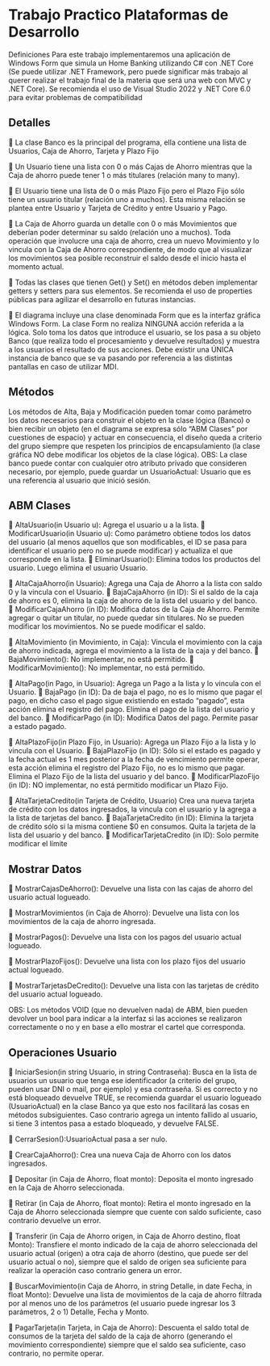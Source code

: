 # Trabajo Practico Plataformas de Desarrollo 

Definiciones
Para este trabajo implementaremos una aplicación de Windows Form que simula un Home
Banking utilizando C# con .NET Core (Se puede utilizar .NET Framework, pero puede significar
más trabajo al querer realizar el trabajo final de la materia que será una web con MVC y .NET
Core). Se recomienda el uso de Visual Studio 2022 y .NET Core 6.0 para evitar problemas de
compatibilidad

## Detalles

 La clase Banco es la principal del programa, ella contiene una lista de Usuarios, Caja de
Ahorro, Tarjeta y Plazo Fijo

 Un Usuario tiene una lista con 0 o más Cajas de Ahorro mientras que la Caja de ahorro
puede tener 1 o más titulares (relación many to many).

 El Usuario tiene una lista de 0 o más Plazo Fijo pero el Plazo Fijo sólo tiene un usuario
titular (relación uno a muchos). Esta misma relación se plantea entre Usuario y Tarjeta
de Crédito y entre Usuario y Pago.

 La Caja de Ahorro guarda un detalle con 0 o más Movimientos que deberían poder
determinar su saldo (relación uno a muchos). Toda operación que involucre una caja
de ahorro, crea un nuevo Movimiento y lo vincula con la Caja de Ahorro
correspondiente, de modo que al visualizar los movimientos sea posible reconstruir el
saldo desde el inicio hasta el momento actual.

 Todas las clases que tienen Get() y Set() en métodos deben implementar getters y
setters para sus elementos. Se recomienda el uso de properties públicas para agilizar
el desarrollo en futuras instancias.

 El diagrama incluye una clase denominada Form que es la interfaz gráfica Windows
Form. La clase Form no realiza NINGUNA acción referida a la lógica. Solo toma los
datos que introduce el usuario, se los pasa a su objeto Banco (que realiza todo el
procesamiento y devuelve resultados) y muestra a los usuarios el resultado de sus
acciones. Debe existir una ÚNICA instancia de banco que se va pasando por referencia
a las distintas pantallas en caso de utilizar MDI.

## Métodos
Los métodos de Alta, Baja y Modificación pueden tomar como parámetro los datos necesarios
para construir el objeto en la clase lógica (Banco) o bien recibir un objeto (en el diagrama se
expresa sólo “ABM Clases” por cuestiones de espacio) y actuar en consecuencia, el diseño
queda a criterio del grupo siempre que respeten los principios de encapsulamiento (la clase
gráfica NO debe modificar los objetos de la clase lógica).
OBS: La clase banco puede contar con cualquier otro atributo privado que consideren
necesario, por ejemplo, puede guardar un UsuarioActual: Usuario que es una referencia al
usuario que inició sesión.

## ABM Clases
 AltaUsuario(in Usuario u): Agrega el usuario u a la lista.
 ModificarUsuario(in Usuario u): Como parámetro obtiene todos los datos del usuario
(al menos aquellos que son modificables, el ID se pasa para identificar el usuario pero
no se puede modificar) y actualiza el que corresponde en la lista.
 EliminarUsuario(): Elimina todos los productos del usuario. Luego elimina el usuario
Usuario.

 AltaCajaAhorro(in Usuario): Agrega una Caja de Ahorro a la lista con saldo 0 y la vincula
con el Usuario.
 BajaCajaAhorro (in ID): Si el saldo de la caja de ahorro es 0, elimina la caja de ahorro de
la lista del usuario y del banco.
 ModificarCajaAhorro (in ID): Modifica datos de la Caja de Ahorro. Permite agregar o
quitar un titular, no puede quedar sin titulares. No se pueden modificar los
movimientos. No se puede modificar el saldo.

 AltaMovimiento (in Movimiento, in Caja): Vincula el movimiento con la caja de ahorro
indicada, agrega el movimiento a la lista de la caja y del banco.
 BajaMovimiento(): No implementar, no está permitido.
 ModificarMovimiento(): No implementar, no está permitido.

 AltaPago(in Pago, in Usuario): Agrega un Pago a la lista y lo vincula con el Usuario.
 BajaPago (in ID): Da de baja el pago, no es lo mismo que pagar el pago, en dicho caso
el pago sigue existiendo en estado “pagado”, esta acción elimina el registro del pago.
Elimina el pago de la lista del usuario y del banco.
 ModificarPago (in ID): Modifica Datos del pago. Permite pasar a estado pagado.

 AltaPlazoFijo(in Plazo Fijo, in Usuario): Agrega un Plazo Fijo a la lista y lo vincula con el
Usuario.
 BajaPlazoFijo (in ID): Sólo si el estado es pagado y la fecha actual es 1 mes posterior a
la fecha de vencimiento permite operar, esta acción elimina el registro del Plazo Fijo,
no es lo mismo que pagar. Elimina el Plazo Fijo de la lista del usuario y del banco.
 ModificarPlazoFijo (in ID): NO implementar, no está permitido modificar un Plazo Fijo.

 AltaTarjetaCredito(in Tarjeta de Crédito, Usuario) Crea una nueva tarjeta de crédito
con los datos ingresados, la vincula con el usuario y la agrega a la lista de tarjetas del
banco.
 BajaTarjetaCredito (in ID): Elimina la tarjeta de crédito sólo si la misma contiene $0 en
consumos. Quita la tarjeta de la lista del usuario y del banco.
 ModificarTarjetaCredito (in ID): Solo permite modificar el límite

## Mostrar Datos
 MostrarCajasDeAhorro(): Devuelve una lista con las cajas de ahorro del usuario actual
logueado.

 MostrarMovimientos (in Caja de Ahorro): Devuelve una lista con los movimientos de la
caja de ahorro ingresada.

 MostrarPagos(): Devuelve una lista con los pagos del usuario actual logueado.

 MostrarPlazoFijos(): Devuelve una lista con los plazo fijos del usuario actual logueado.

 MostrarTarjetasDeCredito(): Devuelve una lista con las tarjetas de crédito del usuario
actual logueado.

OBS: Los métodos VOID (que no devuelven nada) de ABM, bien pueden devolver un bool para
indicar a la interfaz si las acciones se realizaron correctamente o no y en base a ello mostrar el
cartel que corresponda.

## Operaciones Usuario
 IniciarSesion(in string Usuario, in string Contraseña): Busca en la lista de usuarios un
usuario que tenga ese identificador (a criterio del grupo, pueden usar DNI o mail, por
ejemplo) y esa contraseña. Si es correcto y no está bloqueado devuelve TRUE, se
recomienda guardar el usuario logueado (UsuarioActual) en la clase Banco ya que esto
nos facilitará las cosas en métodos subsiguientes. Caso contrario agrega un intento
fallido al usuario, si tiene 3 intentos pasa a estado bloqueado, y devuelve FALSE.

 CerrarSesion():UsuarioActual pasa a ser nulo.

 CrearCajaAhorro(): Crea una nueva Caja de Ahorro con los datos ingresados.

 Depositar (in Caja de Ahorro, float monto): Deposita el monto ingresado en la Caja de
Ahorro seleccionada.

 Retirar (in Caja de Ahorro, float monto): Retira el monto ingresado en la Caja de
Ahorro seleccionada siempre que cuente con saldo suficiente, caso contrario devuelve
un error.

 Transferir (in Caja de Ahorro origen, in Caja de Ahorro destino, float Monto):
Transfiere el monto indicado de la caja de ahorro seleccionada del usuario actual
(origen) a otra caja de ahorro (destino, que puede ser del usuario actual o no), siempre
que el saldo de origen sea suficiente para realizar la operación caso contrario genera
un error.

 BuscarMovimiento(in Caja de Ahorro, in string Detalle, in date Fecha, in float Monto):
Devuelve una lista de movimientos de la caja de ahorro filtrada por al menos uno de
los parámetros (el usuario puede ingresar los 3 parámetros, 2 o 1) Detalle, Fecha y
Monto.

 PagarTarjeta(in Tarjeta, in Caja de Ahorro): Descuenta el saldo total de consumos de la
tarjeta del saldo de la caja de ahorro (generando el movimiento correspondiente)
siempre que el saldo sea suficiente, caso contrario, no permite operar.

